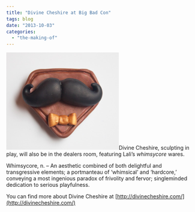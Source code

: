 ```yaml
---
title: "Divine Cheshire at Big Bad Con"
tags: blog
date: "2013-10-03"
categories: 
  - "the-making-of"
---
```


[![divine_cheshire](images/divine_cheshire-300x260.png)](http://www.bigbadcon.com/wp-content/uploads/2010/08/divine_cheshire.png)Divine Cheshire, sculpting in play, will also be in the dealers room, featuring Lali’s _whimsycore_ wares.

Whimsycore, n. – An aesthetic combined of both delightful and transgressive elements; a portmanteau of ‘whimsical’ and ‘hardcore,’ conveying a most ingenious paradox of frivolity and fervor; singleminded dedication to serious playfulness.

You can find more about Divine Cheshire at [http://divinecheshire.com/](http://divinecheshire.com/)
